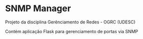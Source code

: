 # SNMP Manager

Projeto da disciplina Gerênciamento de Redes - OGRC (UDESC)

Contém aplicação Flask para gerenciamento de portas via SNMP
